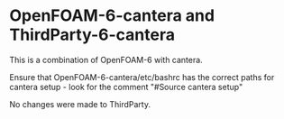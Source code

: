# OpenFOAM-6-cantera and ThirdParty-6-cantera

This is a combination of OpenFOAM-6 with cantera.

Ensure that OpenFOAM-6-cantera/etc/bashrc has the correct paths for cantera setup - look for the comment "#Source cantera setup"

No changes were made to ThirdParty.
